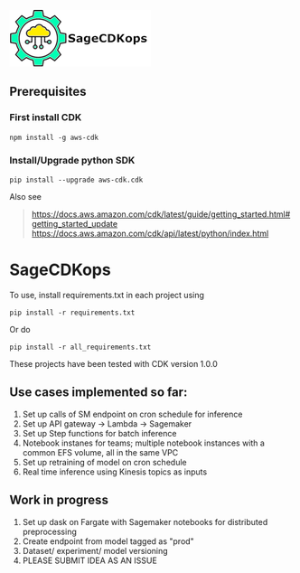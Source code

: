 ![SageCDKops](SagecdkOpsLogo.png)

## Prerequisites

### First install CDK

```
npm install -g aws-cdk
```

### Install/Upgrade python SDK
```
pip install --upgrade aws-cdk.cdk
```

Also see 

> https://docs.aws.amazon.com/cdk/latest/guide/getting_started.html#getting_started_update
> https://docs.aws.amazon.com/cdk/api/latest/python/index.html


# SageCDKops
To use, install requirements.txt in each project using

```
pip install -r requirements.txt
``` 

Or do

```
pip install -r all_requirements.txt
``` 

These projects have been tested with CDK version 1.0.0

## Use cases implemented so far:

1. Set up calls of SM endpoint on cron schedule for inference
2. Set up API gateway -> Lambda -> Sagemaker
3. Set up Step functions for batch inference
4. Notebook instanes for teams; multiple notebook instances with a common EFS volume, all in the same VPC
5. Set up retraining of model on cron schedule
6. Real time inference using Kinesis topics as inputs

## Work in progress

1. Set up dask on Fargate with Sagemaker notebooks for distributed preprocessing
2. Create endpoint from model tagged as "prod"
3. Dataset/ experiment/ model versioning
4. PLEASE SUBMIT IDEA AS AN ISSUE
